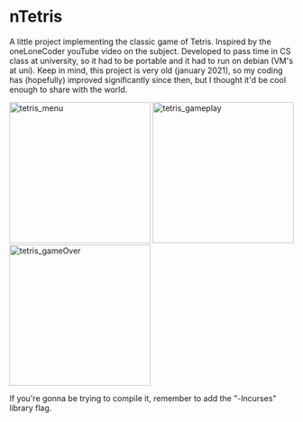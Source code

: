 # nTetris
A little project implementing the classic game of Tetris. Inspired by the oneLoneCoder youTube video on the subject.
Developed to pass time in CS class at university, so it had to be portable and it had to run on debian (VM's at uni).
Keep in mind, this project is very old (january 2021), so my coding has (hopefully) improved significantly since then, but I thought it'd be cool enough to share with the world.


<img width="250" alt="tetris_menu" src="https://user-images.githubusercontent.com/81037885/148267371-067c4bf0-4506-47ab-a044-36915818144f.png">
<img width="250" alt="tetris_gameplay" src="https://user-images.githubusercontent.com/81037885/148267401-f823f807-6349-4b6b-a22e-116d94207f58.png">
<img width="250" alt="tetris_gameOver" src="https://user-images.githubusercontent.com/81037885/148267414-688fca80-59ae-4d4a-8b82-cb9f5082fec0.png">


If you're gonna be trying to compile it, remember to add the "-lncurses" library flag.
